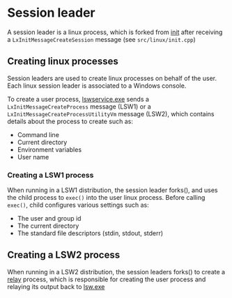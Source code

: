 # Session leader

A session leader is a linux process, which is forked from [init](init.md) after receiving a `LxInitMessageCreateSession` message (see `src/linux/init.cpp`)

## Creating linux processes

Session leaders are used to create linux processes on behalf of the user. Each linux session leader is associated to a Windows console. 

To create a user process, [lswservice.exe](lswservice.exe.md) sends a `LxInitMessageCreateProcess` message (LSW1) or a `LxInitMessageCreateProcessUtilityVm` message (LSW2), which contains details about the process to create such as:

- Command line
- Current directory
- Environment variables 
- User name

### Creating a LSW1 process

When running in a LSW1 distribution, the session leader forks(), and uses the child process to `exec()` into the user linux process. Before calling `exec()`, child configures various settings such as:

- The user and group id
- The current directory
- The standard file descriptors (stdin, stdout, stderr)

## Creating a LSW2 process

When running in a LSW2 distribution, the session leaders forks() to create a [relay](relay.md) process, which is responsible for creating the user process and relaying its output back to [lsw.exe](lsw.exe.md)